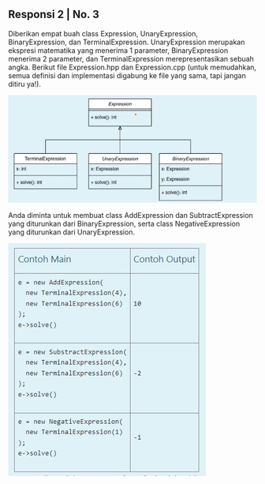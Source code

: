 ## Responsi 2 | No. 3

Diberikan empat buah class Expression, UnaryExpression, BinaryExpression, dan TerminalExpression. UnaryExpression merupakan ekspresi matematika yang menerima 1 parameter, BinaryExpression menerima 2 parameter, dan TerminalExpression merepresentasikan sebuah angka. Berikut file Expression.hpp dan Expression.cpp (untuk memudahkan, semua definisi dan implementasi digabung ke file yang sama, tapi jangan ditiru ya!).


![](responsi-2\3\responsi2_3.jpg)

Anda diminta untuk membuat class AddExpression dan SubtractExpression yang diturunkan dari BinaryExpression, serta class NegativeExpression yang diturunkan dari UnaryExpression.

![](responsi-2\3\responsi2_3-1.jpg)